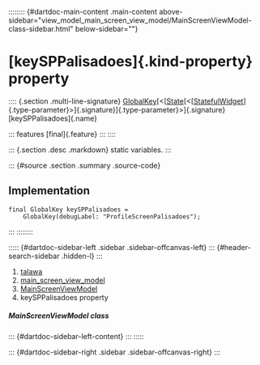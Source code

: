 :::::::: {#dartdoc-main-content .main-content above-sidebar="view_model_main_screen_view_model/MainScreenViewModel-class-sidebar.html" below-sidebar=""}
<div>

# [keySPPalisadoes]{.kind-property} property

</div>

:::: {.section .multi-line-signature}
[GlobalKey](https://api.flutter.dev/flutter/widgets/GlobalKey-class.html)[\<[[State](https://api.flutter.dev/flutter/widgets/State-class.html)[\<[[StatefulWidget](https://api.flutter.dev/flutter/widgets/StatefulWidget-class.html)]{.type-parameter}\>]{.signature}]{.type-parameter}\>]{.signature}
[keySPPalisadoes]{.name}

::: features
[final]{.feature}
:::
::::

::: {.section .desc .markdown}
static variables.
:::

::: {#source .section .summary .source-code}
## Implementation

``` language-dart
final GlobalKey keySPPalisadoes =
    GlobalKey(debugLabel: "ProfileScreenPalisadoes");
```
:::
::::::::

::::: {#dartdoc-sidebar-left .sidebar .sidebar-offcanvas-left}
::: {#header-search-sidebar .hidden-l}
:::

1.  [talawa](../../index.html)
2.  [main_screen_view_model](../../view_model_main_screen_view_model/)
3.  [MainScreenViewModel](../../view_model_main_screen_view_model/MainScreenViewModel-class.html)
4.  keySPPalisadoes property

##### MainScreenViewModel class

::: {#dartdoc-sidebar-left-content}
:::
:::::

::: {#dartdoc-sidebar-right .sidebar .sidebar-offcanvas-right}
:::
